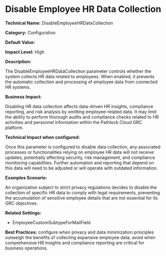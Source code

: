 # Disable Employee HR Data Collection

**Technical Name:** DisableEmployeeHRDataCollection

**Category:** Configuration

**Default Value:** 

**Impact Level:** High

**Description:**

The DisableEmployeeHRDataCollection parameter controls whether the system collects HR data related to employees. When enabled, it prevents the automatic collection and processing of employee data from connected HR systems.

**Business Impact:**

Disabling HR data collection affects data-driven HR insights, compliance reporting, and risk analysis by omitting employee-related data. It may limit the ability to perform thorough audits and compliance checks related to HR activities and personnel information within the Pathlock Cloud GRC platform.

**Technical Impact when configured:**

Once this parameter is configured to disable data collection, any associated processes or functionalities relying on employee HR data will not receive updates, potentially affecting security, risk management, and compliance monitoring capabilities. Further automation and reporting that depend on this data will need to be adjusted or will operate with outdated information.

**Examples Scenario:**

An organization subject to strict privacy regulations decides to disable the collection of specific HR data to comply with legal requirements, preventing the accumulation of sensitive employee details that are not essential for its GRC objectives.

**Related Settings:** 

- EmployeeCustomSubtypeForMailField

**Best Practices:** configure when privacy and data minimization principles outweigh the benefits of collecting expansive employee data; avoid when comprehensive HR insights and compliance reporting are critical for business operations.